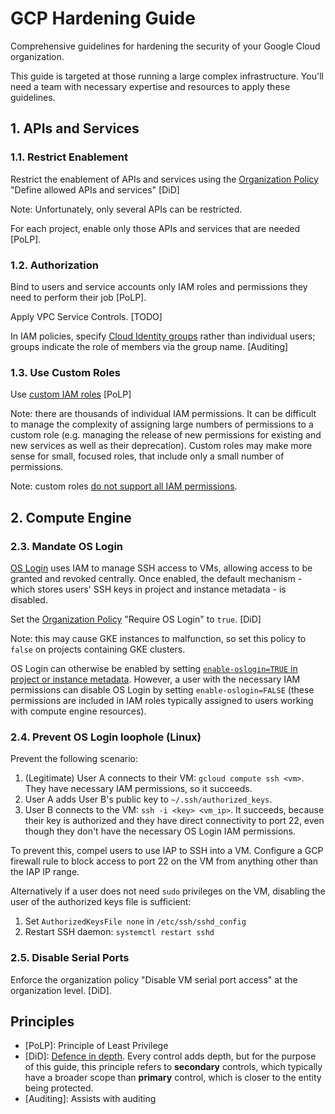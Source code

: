 # GCP Hardening Guide

Comprehensive guidelines for hardening the security of your Google Cloud organization.

This guide is targeted at those running a large complex infrastructure. You'll need a team with necessary expertise and resources to apply these guidelines.

## 1. APIs and Services

### 1.1. Restrict Enablement

Restrict the enablement of APIs and services using the [Organization Policy](https://cloud.google.com/resource-manager/docs/organization-policy/org-policy-constraints) "Define allowed APIs and services" [DiD]

Note: Unfortunately, only several APIs can be restricted.

For each project, enable only those APIs and services that are needed [PoLP].

### 1.2. Authorization

Bind to users and service accounts only IAM roles and permissions they need to perform their job [PoLP].

Apply VPC Service Controls. [TODO]

In IAM policies, specify [Cloud Identity groups](https://cloud.google.com/identity/docs/concepts/groups) rather than individual users; groups indicate the role of members via the group name. [Auditing]

### 1.3. Use Custom Roles

Use [custom IAM roles](https://cloud.google.com/iam/docs/understanding-custom-roles) [PoLP]

Note: there are thousands of individual IAM permissions. It can be difficult to manage the complexity of assigning large numbers of permissions to a custom role (e.g. managing the release of new permissions for existing and new services as well as their deprecation). Custom roles may make more sense for small, focused roles, that include only a small number of permissions.

Note: custom roles [do not support all IAM permissions](https://cloud.google.com/iam/docs/custom-roles-permissions-support).

## 2. Compute Engine

### 2.3. Mandate OS Login 

[OS Login](https://cloud.google.com/compute/docs/oslogin) uses IAM to manage SSH access to VMs, allowing access to be granted and revoked centrally. Once enabled, the default mechanism - which stores users' SSH keys in project and instance metadata - is disabled.

Set the [Organization Policy](https://cloud.google.com/resource-manager/docs/organization-policy/org-policy-constraints) "Require OS Login" to `true`. [DiD]

Note: this may cause GKE instances to malfunction, so set this policy to `false` on projects containing GKE clusters.

OS Login can otherwise be enabled by setting [`enable-oslogin=TRUE` in project or instance metadata](https://cloud.google.com/compute/docs/instances/managing-instance-access#enable_oslogin). However, a user with the necessary IAM permissions can disable OS Login by setting `enable-oslogin=FALSE` (these permissions are included in IAM roles typically assigned to users working with compute engine resources).

### 2.4. Prevent OS Login loophole (Linux)

Prevent the following scenario:

1. (Legitimate) User A connects to their VM: `gcloud compute ssh <vm>`. They have necessary IAM permissions, so it succeeds.
2. User A adds User B's public key to `~/.ssh/authorized_keys`.
3. User B connects to the VM: `ssh -i <key> <vm_ip>`. It succeeds, because their key is authorized and they have direct connectivity to port 22, even though they don't have the necessary OS Login IAM permissions.

To prevent this, compel users to use IAP to SSH into a VM. Configure a GCP firewall rule to block access to port 22 on the VM from anything other than the IAP IP range.

Alternatively if a user does not need `sudo` privileges on the VM, disabling the user of the authorized keys file is sufficient:

1. Set `AuthorizedKeysFile none` in `/etc/ssh/sshd_config`
2. Restart SSH daemon: `systemctl restart sshd`

### 2.5. Disable Serial Ports

Enforce the organization policy "Disable VM serial port access" at the organization level. [DiD].

## Principles

* [PoLP]: Principle of Least Privilege
* [DiD]: [Defence in depth](https://en.wikipedia.org/wiki/Defense_in_depth_(computing)). Every control adds depth, but for the purpose of this guide, this principle refers to **secondary** controls, which typically have a broader scope than **primary** control, which is closer to the entity being protected.
* [Auditing]: Assists with auditing
